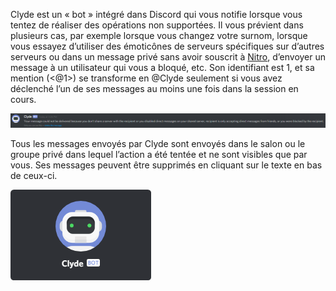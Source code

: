 <!-- TITLE: French - Clyde -->
<!-- SUBTITLE: Le Bot Discord -->

Clyde est un « bot » intégré dans Discord qui vous notifie lorsque vous tentez de réaliser des opérations non supportées. Il vous prévient dans plusieurs cas, par exemple lorsque vous changez votre surnom, lorsque vous essayez d’utiliser des émoticônes de serveurs spécifiques sur d’autres serveurs ou dans un message privé sans avoir souscrit à [Nitro](/fr/nitro), d’envoyer un message à un utilisateur qui vous a bloqué, etc. Son identifiant est 1, et sa mention (<@1>) se transforme en @Clyde seulement si vous avez déclenché l’un de ses messages au moins une fois dans la session en cours.

![Clyde : Message](/uploads/clyde/clyde-1.png "Clyde : Message")

Tous les messages envoyés par Clyde sont envoyés dans le salon ou le groupe privé dans lequel l’action a été tentée et ne sont visibles que par vous. Ses messages peuvent être supprimés en cliquant sur le texte en bas de ceux-ci.

![Clyde : Profil](/uploads/clyde/newclyde.png "Profil de Clyde")